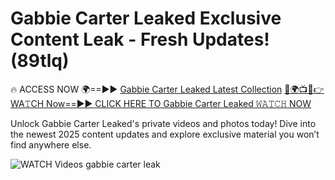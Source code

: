 # Gabbie Carter Leaked Exclusive Content Leak - Fresh Updates! (89tlq)

🔥 ACCESS NOW 🌍==►► <a href="https://tinyurl.com/3fjeunct" rel="nofollow">Gabbie Carter Leaked Latest Collection</a></h3>
[🔴🌍📺📱👉WA𝚃CH Now==►► CLICK HERE TO Gabbie Carter Leaked 𝚆𝙰𝚃𝙲𝙷 NOW](https://tinyurl.com/3fjeunct)

Unlock Gabbie Carter Leaked's private videos and photos today! Dive into the newest 2025 content updates and explore exclusive material you won’t find anywhere else.


<a href="https://tinyurl.com/3fjeunct" rel="nofollow" data-target="animated-image.originalLink"><img src="https://camo.githubusercontent.com/8a4f000d20f83aca3bf7ec5f350d767afa0574a8a352519fd8cfa583a6f93a33/68747470733a2f2f692e696d6775722e636f6d2f644a486b345a712e676966" alt="WATCH Videos" data-canonical-src="https://i.imgur.com/dJHk4Zq.gif" style="max-width: 100%; display: inline-block;" data-target="animated-image.originalImage"></a>
gabbie carter leak